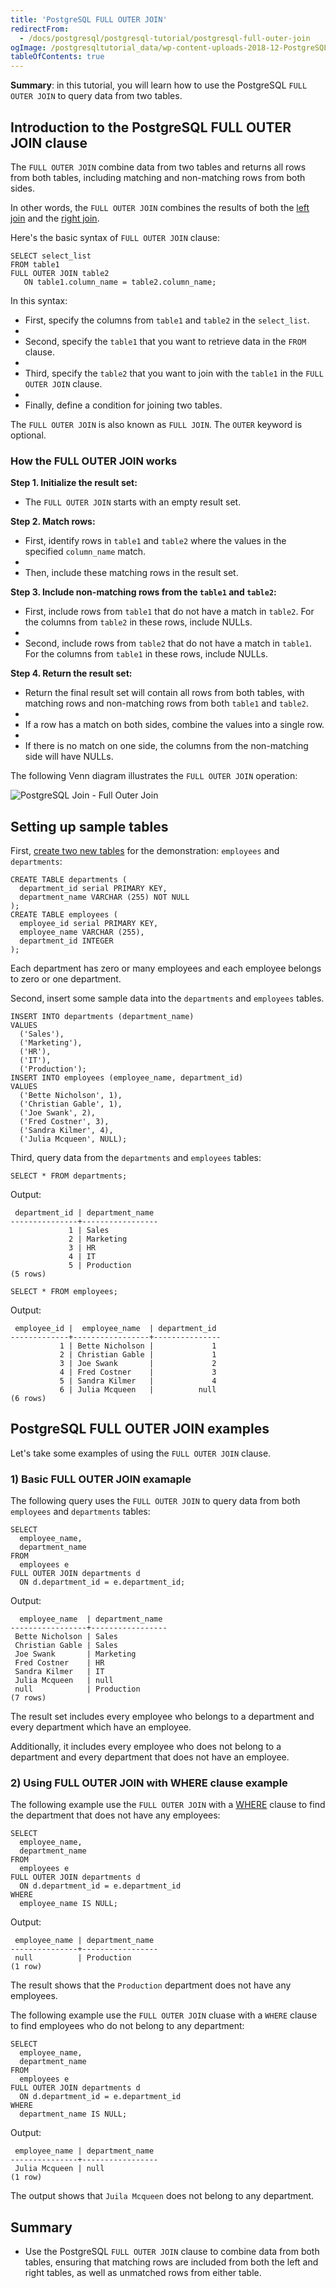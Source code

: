 ```yaml
---
title: 'PostgreSQL FULL OUTER JOIN'
redirectFrom:
  - /docs/postgresql/postgresql-tutorial/postgresql-full-outer-join
ogImage: /postgresqltutorial_data/wp-content-uploads-2018-12-PostgreSQL-Join-Full-Outer-Join.png
tableOfContents: true
---
```



**Summary**: in this tutorial, you will learn how to use the PostgreSQL `FULL OUTER JOIN` to query data from two tables.

## Introduction to the PostgreSQL FULL OUTER JOIN clause

The `FULL OUTER JOIN` combine data from two tables and returns all rows from both tables, including matching and non-matching rows from both sides.

In other words, the `FULL OUTER JOIN` combines the results of both the [left join](/docs/postgresql/postgresql-left-join) and the [right join](/docs/postgresql/postgresql-tutorial/postgresql-right-join).

Here's the basic syntax of `FULL OUTER JOIN` clause:

```
SELECT select_list
FROM table1
FULL OUTER JOIN table2
   ON table1.column_name = table2.column_name;
```

In this syntax:

- First, specify the columns from `table1` and `table2` in the `select_list`.
-
- Second, specify the `table1` that you want to retrieve data in the `FROM` clause.
-
- Third, specify the `table2` that you want to join with the `table1` in the `FULL OUTER JOIN` clause.
-
- Finally, define a condition for joining two tables.

The `FULL OUTER JOIN` is also known as `FULL JOIN`. The `OUTER` keyword is optional.

### How the FULL OUTER JOIN works

**Step 1. Initialize the result set:**

- The `FULL OUTER JOIN` starts with an empty result set.

**Step 2. Match rows:**

- First, identify rows in `table1` and `table2` where the values in the specified `column_name` match.
-
- Then, include these matching rows in the result set.

**Step 3. Include non-matching rows from the `table1` and `table2`:**

- First, include rows from `table1` that do not have a match in `table2`. For the columns from `table2` in these rows, include NULLs.
-
- Second, include rows from `table2` that do not have a match in `table1`. For the columns from `table1` in these rows, include NULLs.

**Step 4. Return the result set:**

- Return the final result set will contain all rows from both tables, with matching rows and non-matching rows from both `table1` and `table2`.
-
- If a row has a match on both sides, combine the values into a single row.
-
- If there is no match on one side, the columns from the non-matching side will have NULLs.

The following Venn diagram illustrates the `FULL OUTER JOIN` operation:

![PostgreSQL Join - Full Outer Join](/postgresqltutorial_data/wp-content-uploads-2018-12-PostgreSQL-Join-Full-Outer-Join.png)

## Setting up sample tables

First, [create two new tables](/docs/postgresql/postgresql-create-table) for the demonstration: `employees` and `departments`:

```
CREATE TABLE departments (
  department_id serial PRIMARY KEY,
  department_name VARCHAR (255) NOT NULL
);
CREATE TABLE employees (
  employee_id serial PRIMARY KEY,
  employee_name VARCHAR (255),
  department_id INTEGER
);
```

Each department has zero or many employees and each employee belongs to zero or one department.

Second, insert some sample data into the `departments` and `employees` tables.

```
INSERT INTO departments (department_name)
VALUES
  ('Sales'),
  ('Marketing'),
  ('HR'),
  ('IT'),
  ('Production');
INSERT INTO employees (employee_name, department_id)
VALUES
  ('Bette Nicholson', 1),
  ('Christian Gable', 1),
  ('Joe Swank', 2),
  ('Fred Costner', 3),
  ('Sandra Kilmer', 4),
  ('Julia Mcqueen', NULL);
```

Third, query data from the `departments` and `employees` tables:

```
SELECT * FROM departments;
```

Output:

```
 department_id | department_name
---------------+-----------------
             1 | Sales
             2 | Marketing
             3 | HR
             4 | IT
             5 | Production
(5 rows)
```

```
SELECT * FROM employees;
```

Output:

```
 employee_id |  employee_name  | department_id
-------------+-----------------+---------------
           1 | Bette Nicholson |             1
           2 | Christian Gable |             1
           3 | Joe Swank       |             2
           4 | Fred Costner    |             3
           5 | Sandra Kilmer   |             4
           6 | Julia Mcqueen   |          null
(6 rows)
```

## PostgreSQL FULL OUTER JOIN examples

Let's take some examples of using the `FULL OUTER JOIN` clause.

### 1) Basic FULL OUTER JOIN examaple

The following query uses the `FULL OUTER JOIN` to query data from both `employees` and `departments` tables:

```
SELECT
  employee_name,
  department_name
FROM
  employees e
FULL OUTER JOIN departments d
  ON d.department_id = e.department_id;
```

Output:

```
  employee_name  | department_name
-----------------+-----------------
 Bette Nicholson | Sales
 Christian Gable | Sales
 Joe Swank       | Marketing
 Fred Costner    | HR
 Sandra Kilmer   | IT
 Julia Mcqueen   | null
 null            | Production
(7 rows)
```

The result set includes every employee who belongs to a department and every department which have an employee.

Additionally, it includes every employee who does not belong to a department and every department that does not have an employee.

### 2) Using FULL OUTER JOIN with WHERE clause example

The following example use the `FULL OUTER JOIN` with a [WHERE](/docs/postgresql/postgresql-where) clause to find the department that does not have any employees:

```
SELECT
  employee_name,
  department_name
FROM
  employees e
FULL OUTER JOIN departments d
  ON d.department_id = e.department_id
WHERE
  employee_name IS NULL;
```

Output:

```
 employee_name | department_name
---------------+-----------------
 null          | Production
(1 row)
```

The result shows that the `Production` department does not have any employees.

The following example use the `FULL OUTER JOIN` cluase with a `WHERE` clause to find employees who do not belong to any department:

```
SELECT
  employee_name,
  department_name
FROM
  employees e
FULL OUTER JOIN departments d
  ON d.department_id = e.department_id
WHERE
  department_name IS NULL;
```

Output:

```
 employee_name | department_name
---------------+-----------------
 Julia Mcqueen | null
(1 row)
```

The output shows that `Juila Mcqueen` does not belong to any department.

## Summary

- Use the PostgreSQL `FULL OUTER JOIN` clause to combine data from both tables, ensuring that matching rows are included from both the left and right tables, as well as unmatched rows from either table.
